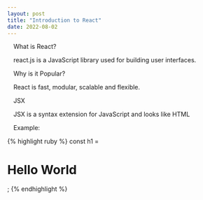 ```yaml
---
layout: post
title: "Introduction to React"
date: 2022-08-02
---
```


<p>&emsp;What is React?</p>
<p>&emsp;react.js is a JavaScript library used for building user interfaces.</p>
<p>&emsp;Why is it Popular?</p>
<p>&emsp;React is fast, modular, scalable and flexible.</p>

<!--more-->

<p>&emsp;JSX</p>
<p>&emsp;JSX is a syntax extension for JavaScript and looks like HTML</p>
<p>&emsp;Example:</p>

{% highlight ruby %}
  const h1 = <h1>Hello World</h1>;
{% endhighlight %}

